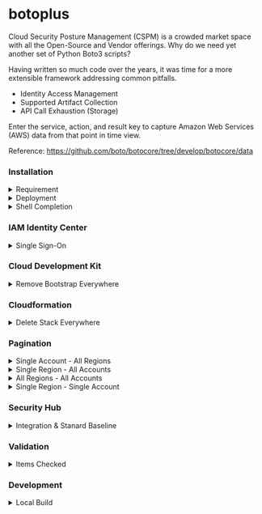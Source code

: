 # botoplus

Cloud Security Posture Management (CSPM) is a crowded market space with all the Open-Source and Vendor offerings. Why do we need yet another set of Python Boto3 scripts?

Having written so much code over the years, it was time for a more extensible framework addressing common pitfalls.

 - Identity Access Management
 - Supported Artifact Collection
 - API Call Exhaustion (Storage)

Enter the service, action, and result key to capture Amazon Web Services (AWS) data from that point in time view.

Reference: https://github.com/boto/botocore/tree/develop/botocore/data

### Installation

<details>
<summary>Requirement</summary>

AWS Command Line Interface (AWS CLI) Version 2

```
curl "https://awscli.amazonaws.com/awscli-exe-linux-x86_64.zip" -o "awscliv2.zip"
unzip awscliv2.zip
sudo ./aws/install
aws --version
```

https://docs.aws.amazon.com/cli/latest/userguide/getting-started-install.html

</details>

<details>
<summary>Deployment</summary>

```
pip install botoplus
```

</details>

<details>
<summary>Shell Completion</summary>

```
botoplus --install-completion
```

</details>

### IAM Identity Center 

<details>
<summary>Single Sign-On</summary>

```
$ botoplus login 
Identity Store: portal
SSO Region: us-east-2
SSO Role: AWSAdministratorAccess
Authenticated!!
```

</details>

### Cloud Development Kit

<details>
<summary>Remove Bootstrap Everywhere</summary>

:rotating_light: **DESTRUCTION** :rotating_light:

- cfn
- ecr
- s3

```
$ botoplus cdk unbootstrap
CDK Qualifier: 4n6ir
Destroy [y/N]: y
** 123456789011 {AccountName1} **
 - af-south-1
 - eu-north-1
 - ap-south-1
 - eu-west-3
 - eu-west-2
 - eu-south-1
 - eu-west-1
 - ap-northeast-3
 - ap-northeast-2
 - me-south-1
 - ap-northeast-1
 - me-central-1
 - sa-east-1
 - ca-central-1
 - ap-east-1
 - ap-southeast-1
 - ap-southeast-2
 - ap-southeast-3
 - eu-central-1
 - us-east-1
 - us-east-2
 - us-west-1
 - us-west-2
** 123456789012 {AccountName2} **
 - af-south-1
 - eu-north-1
 - ap-south-1
 - eu-west-3
 - eu-west-2
 - eu-south-1
 - eu-west-1
 - ap-northeast-3
 - ap-northeast-2
 - me-south-1
 - ap-northeast-1
 - me-central-1
 - sa-east-1
 - ca-central-1
 - ap-east-1
 - ap-southeast-1
 - ap-southeast-2
 - ap-southeast-3
 - eu-central-1
 - us-east-1
 - us-east-2
 - us-west-1
 - us-west-2
```

</details>

### Cloudformation

<details>
<summary>Delete Stack Everywhere</summary>

:rotating_light: **DESTRUCTION** :rotating_light:

- cfn

```
$ botoplus cloudformation deletestack 
Stack Name: FixiamStack
Destroy [y/N]: y
** 123456789011 {AccountName1} **
 - af-south-1
 - eu-north-1
 - ap-south-1
 - eu-west-3
 - eu-west-2
 - eu-south-1
 - eu-west-1
 - ap-northeast-3
 - ap-northeast-2
 - me-south-1
 - ap-northeast-1
 - me-central-1
 - sa-east-1
 - ca-central-1
 - ap-east-1
 - ap-southeast-1
 - ap-southeast-2
 - ap-southeast-3
 - eu-central-1
 - us-east-1
 - us-east-2
 - us-west-1
 - us-west-2
** 123456789012 {AccountName2} **
 - af-south-1
 - eu-north-1
 - ap-south-1
 - eu-west-3
 - eu-west-2
 - eu-south-1
 - eu-west-1
 - ap-northeast-3
 - ap-northeast-2
 - me-south-1
 - ap-northeast-1
 - me-central-1
 - sa-east-1
 - ca-central-1
 - ap-east-1
 - ap-southeast-1
 - ap-southeast-2
 - ap-southeast-3
 - eu-central-1
 - us-east-1
 - us-east-2
 - us-west-1
 - us-west-2
```

</details>

### Pagination

<details>
<summary>Single Account - All Regions</summary>

```
$ botoplus account 
AWS Service: ec2
AWS Action: describe_instances
Result Key: Reservations
Selected Account: AccountName
** 123456789012 {AccountName} **
 - af-south-1
 - eu-north-1
 - ap-south-1
 - eu-west-3
 - eu-west-2
 - eu-south-1
 - eu-west-1
 - ap-northeast-3
 - ap-northeast-2
 - me-south-1
 - ap-northeast-1
 - me-central-1
 - sa-east-1
 - ca-central-1
 - ap-east-1
 - ap-southeast-1
 - ap-southeast-2
 - ap-southeast-3
 - eu-central-1
 - us-east-1
 - us-east-2
 - us-west-1
 - us-west-2
```

</details>

<details>
<summary>Single Region - All Accounts</summary>

```
$ botoplus paginator
AWS Service: ec2
AWS Action: describe_instances
Result Key: Reservations
Update Collection [y/N]: y
** 123456789011 {AccountName1} **
 - us-east-2
** 123456789012 {AccountName2} **
 - us-east-2
```

</details>

<details>
<summary>All Regions - All Accounts</summary>

```
$ botoplus paginators
AWS Service: ec2
AWS Action: describe_instances
Result Key: Reservations
** 123456789011 {AccountName1} **
 - af-south-1
 - eu-north-1
 - ap-south-1
 - eu-west-3
 - eu-west-2
 - eu-south-1
 - eu-west-1
 - ap-northeast-3
 - ap-northeast-2
 - me-south-1
 - ap-northeast-1
 - me-central-1
 - sa-east-1
 - ca-central-1
 - ap-east-1
 - ap-southeast-1
 - ap-southeast-2
 - ap-southeast-3
 - eu-central-1
 - us-east-1
 - us-east-2
 - us-west-1
 - us-west-2
** 123456789012 {AccountName2} **
 - af-south-1
 - eu-north-1
 - ap-south-1
 - eu-west-3
 - eu-west-2
 - eu-south-1
 - eu-west-1
 - ap-northeast-3
 - ap-northeast-2
 - me-south-1
 - ap-northeast-1
 - me-central-1
 - sa-east-1
 - ca-central-1
 - ap-east-1
 - ap-southeast-1
 - ap-southeast-2
 - ap-southeast-3
 - eu-central-1
 - us-east-1
 - us-east-2
 - us-west-1
 - us-west-2
```

</details>

<details>
<summary>Single Region - Single Account</summary>

```
$ botoplus region
AWS Service: ec2
AWS Action: describe_instances
Result Key: Reservations
Selected Account: AccountName
Selected Region: us-east-2 [y/N]: y
** 123456789012 {AccountName} **
 - us-east-2
```

</details>

### Security Hub

<details>
<summary>Integration & Stanard Baseline</summary>

:warning: **CONFIGURATION** :warning:

- access-analyzer
- health
- securityhub

```
$ botoplus securityhub baseline
Configure [y/N]: y
** 123456789011 {AccountName1} **
 - af-south-1
 - eu-north-1
 - ap-south-1
 - eu-west-3
 - eu-west-2
 - eu-south-1
 - eu-west-1
 - ap-northeast-3
 - ap-northeast-2
 - me-south-1
 - ap-northeast-1
 - me-central-1
 - sa-east-1
 - ca-central-1
 - ap-east-1
 - ap-southeast-1
 - ap-southeast-2
 - ap-southeast-3
 - eu-central-1
 - us-east-1
 - us-east-2
 - us-west-1
 - us-west-2
** 123456789012 {AccountName2} **
 - af-south-1
 - eu-north-1
 - ap-south-1
 - eu-west-3
 - eu-west-2
 - eu-south-1
 - eu-west-1
 - ap-northeast-3
 - ap-northeast-2
 - me-south-1
 - ap-northeast-1
 - me-central-1
 - sa-east-1
 - ca-central-1
 - ap-east-1
 - ap-southeast-1
 - ap-southeast-2
 - ap-southeast-3
 - eu-central-1
 - us-east-1
 - us-east-2
 - us-west-1
 - us-west-2
```

</details>

### Validation

<details>
<summary>Items Checked</summary>

 - AWS Account Alias
 - AWS Account Number
 - Selected Account
 - Selected Region
 - SSO Active Region
 - SSO Active Role
 - Update Collection

</details>

### Development

<details>
<summary>Local Build</summary>

```
python setup.py install --user
```

</details>

